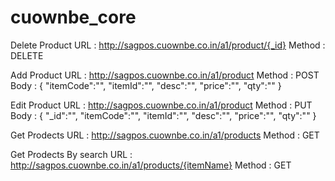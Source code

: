 # cuownbe_core


Delete Product
URL : http://sagpos.cuownbe.co.in/a1/product/{_id}
Method : DELETE

Add Product
URL : http://sagpos.cuownbe.co.in/a1/product
Method : POST
Body : {
"itemCode":"",
"itemId":"",
"desc":"",
"price":"",
"qty":""
}

Edit Product
URL : http://sagpos.cuownbe.co.in/a1/product
Method : PUT
Body : {
"_id":"",
"itemCode":"",
"itemId":"",
"desc":"",
"price":"",
"qty":""
}

Get Prodects
URL : http://sagpos.cuownbe.co.in/a1/products
Method : GET

Get Prodects By search
URL : http://sagpos.cuownbe.co.in/a1/products/{itemName}
Method : GET